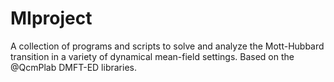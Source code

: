 # MIproject
A collection of programs and scripts to solve and analyze the Mott-Hubbard transition in a variety of dynamical mean-field settings. Based on the @QcmPlab DMFT-ED libraries.
